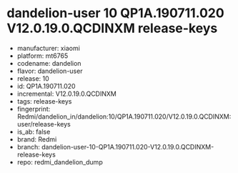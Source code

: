 # dandelion-user 10 QP1A.190711.020 V12.0.19.0.QCDINXM release-keys
- manufacturer: xiaomi
- platform: mt6765
- codename: dandelion
- flavor: dandelion-user
- release: 10
- id: QP1A.190711.020
- incremental: V12.0.19.0.QCDINXM
- tags: release-keys
- fingerprint: Redmi/dandelion_in/dandelion:10/QP1A.190711.020/V12.0.19.0.QCDINXM:user/release-keys
- is_ab: false
- brand: Redmi
- branch: dandelion-user-10-QP1A.190711.020-V12.0.19.0.QCDINXM-release-keys
- repo: redmi_dandelion_dump
